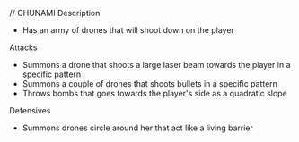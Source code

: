 // CHUNAMI
Description
 - Has an army of drones that will shoot down on the player

Attacks
 - Summons a drone that shoots a large laser beam towards the player in a specific pattern
 - Summons a couple of drones that shoots bullets in a specific pattern
 - Throws bombs that goes towards the player's side as a quadratic slope

Defensives
 - Summons drones circle around her that act like a living barrier